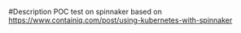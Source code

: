 #Description
POC test on spinnaker based on
https://www.containiq.com/post/using-kubernetes-with-spinnaker
